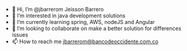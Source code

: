 - 👋 Hi, I’m @jbarrerom Jeisson Barrero
- 👀 I’m interested in java development solutions
- 🌱 I’m currently learning spring, AWS, nodeJS and Angular
- 💞️ I’m looking to collaborate on make a better solution for differences issues
- 📫 How to reach me jbarrerom@bancodeoccidente.com.co

<!---
jbarrerom/jbarrerom is a ✨ special ✨ repository because its `README.md` (this file) appears on your GitHub profile.
You can click the Preview link to take a look at your changes.
--->
